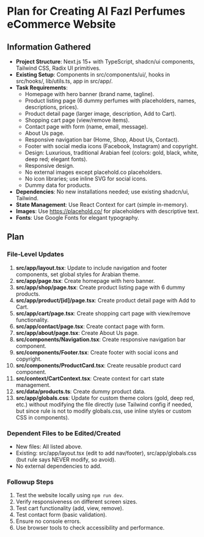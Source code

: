 # Plan for Creating Al Fazl Perfumes eCommerce Website

## Information Gathered
- **Project Structure**: Next.js 15+ with TypeScript, shadcn/ui components, Tailwind CSS, Radix UI primitives.
- **Existing Setup**: Components in src/components/ui/, hooks in src/hooks/, lib/utils.ts, app in src/app/.
- **Task Requirements**:
  - Homepage with hero banner (brand name, tagline).
  - Product listing page (6 dummy perfumes with placeholders, names, descriptions, prices).
  - Product detail page (larger image, description, Add to Cart).
  - Shopping cart page (view/remove items).
  - Contact page with form (name, email, message).
  - About Us page.
  - Responsive navigation bar (Home, Shop, About Us, Contact).
  - Footer with social media icons (Facebook, Instagram) and copyright.
  - Design: Luxurious, traditional Arabian feel (colors: gold, black, white, deep red; elegant fonts).
  - Responsive design.
  - No external images except placehold.co placeholders.
  - No icon libraries; use inline SVG for social icons.
  - Dummy data for products.
- **Dependencies**: No new installations needed; use existing shadcn/ui, Tailwind.
- **State Management**: Use React Context for cart (simple in-memory).
- **Images**: Use https://placehold.co/ for placeholders with descriptive text.
- **Fonts**: Use Google Fonts for elegant typography.

## Plan
### File-Level Updates
1. **src/app/layout.tsx**: Update to include navigation and footer components, set global styles for Arabian theme.
2. **src/app/page.tsx**: Create homepage with hero banner.
3. **src/app/shop/page.tsx**: Create product listing page with 6 dummy products.
4. **src/app/product/[id]/page.tsx**: Create product detail page with Add to Cart.
5. **src/app/cart/page.tsx**: Create shopping cart page with view/remove functionality.
6. **src/app/contact/page.tsx**: Create contact page with form.
7. **src/app/about/page.tsx**: Create About Us page.
8. **src/components/Navigation.tsx**: Create responsive navigation bar component.
9. **src/components/Footer.tsx**: Create footer with social icons and copyright.
10. **src/components/ProductCard.tsx**: Create reusable product card component.
11. **src/context/CartContext.tsx**: Create context for cart state management.
12. **src/data/products.ts**: Create dummy product data.
13. **src/app/globals.css**: Update for custom theme colors (gold, deep red, etc.) without modifying the file directly (use Tailwind config if needed, but since rule is not to modify globals.css, use inline styles or custom CSS in components).

### Dependent Files to be Edited/Created
- New files: All listed above.
- Existing: src/app/layout.tsx (edit to add nav/footer), src/app/globals.css (but rule says NEVER modify, so avoid).
- No external dependencies to add.

### Followup Steps
1. Test the website locally using `npm run dev`.
2. Verify responsiveness on different screen sizes.
3. Test cart functionality (add, view, remove).
4. Test contact form (basic validation).
5. Ensure no console errors.
6. Use browser tools to check accessibility and performance.

